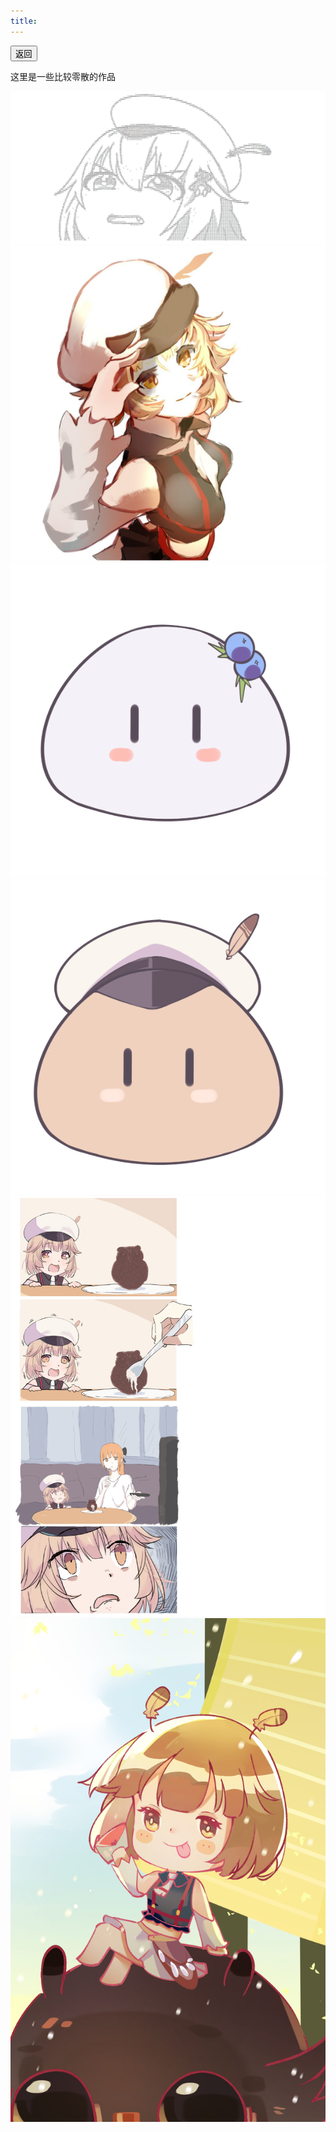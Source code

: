 ```yaml
---
title: 
---
```


<a href="/draw" target="_self">
	<button>返回</button>
</a>

这里是一些比较零散的作品

![](./imgs/other/2.png)
![](./imgs/other/6c00a789581987cb972c93f5d35a892e77a6fac1.png)
![](./imgs/other/%E6%9D%9C%E6%9D%BE%E5%AD%90.png)
![](./imgs/other/%E7%8C%AB%E5%B0%8F%E9%B9%B0.png)
![](./imgs/other/%E9%87%91%E6%97%B6%E9%85%B1x%E8%8A%82%E6%93%8DOwl%E5%90%88%E4%BD%9C.png)
![](./imgs/other/%E9%98%BF%E8%B4%9Ezzdrws.jpg)